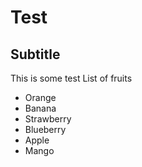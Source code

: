 # Test
## Subtitle

This is some test
List of fruits 
- Orange
- Banana
- Strawberry
- Blueberry
- Apple
- Mango
